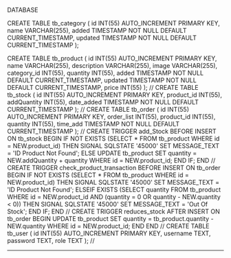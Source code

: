 DATABASE

  CREATE TABLE tb_category (
    id INT(55) AUTO_INCREMENT PRIMARY KEY,
    name VARCHAR(255),
    added TIMESTAMP NOT NULL DEFAULT CURRENT_TIMESTAMP,
    updated TIMESTAMP NOT NULL DEFAULT CURRENT_TIMESTAMP
);
  
  CREATE TABLE tb_product (
    id INT(55) AUTO_INCREMENT PRIMARY KEY,
    name VARCHAR(255),
    description VARCHAR(255),
    image VARCHAR(255),
    category_id INT(55),
    quantity INT(55),
    added TIMESTAMP NOT NULL DEFAULT CURRENT_TIMESTAMP,
    updated TIMESTAMP NOT NULL DEFAULT CURRENT_TIMESTAMP,
    price INT(55)
);
  //
  CREATE TABLE tb_stock (
    id INT(55) AUTO_INCREMENT PRIMARY KEY,
    product_id INT(55),
    addQuantity INT(55),
    date_added TIMESTAMP NOT NULL DEFAULT CURRENT_TIMESTAMP
);
//
  CREATE TABLE tb_order (
    id INT(55) AUTO_INCREMENT PRIMARY KEY,
    order_list INT(55),
    product_id INT(55),
    quantity INT(55),
    time_add TIMESTAMP NOT NULL DEFAULT CURRENT_TIMESTAMP
);
//
  CREATE  TRIGGER  add_Stock
  BEFORE  INSERT ON  tb_stock
  BEGIN
	  IF NOT EXISTS (SELECT * FROM tb_product WHERE id = NEW.product_id) THEN
    	  SIGNAL SQLSTATE '45000' SET MESSAGE_TEXT = 'ID Product Not Found';
      ELSE
      	UPDATE tb_product SET quantity = NEW.addQuantity + quantity WHERE id = NEW.product_id;
     END IF;
  END
//
  CREATE  TRIGGER  check_product_transaction
  BEFORE  INSERT ON  tb_order
  BEGIN
	  IF NOT EXISTS (SELECT * FROM tb_product WHERE id = NEW.product_id) THEN
    	  SIGNAL SQLSTATE '45000' SET MESSAGE_TEXT = 'ID Product Not Found';
      ELSEIF
    	  EXISTS (SELECT quantity FROM tb_product WHERE id = NEW.product_id AND (quantity = 0 OR quantity - NEW.quantity < 0)) 
          THEN SIGNAL SQLSTATE '45000' SET MESSAGE_TEXT = 'Out Of Stock';
     END IF;
  END
//
  CREATE  TRIGGER  reduces_stock
AFTER INSERT ON  tb_order
    BEGIN
        UPDATE tb_product SET quantity = tb_product.quantity - NEW.quantity
        WHERE id = NEW.product_id;
    END
END
//
CREATE TABLE tb_user
(
    id INT(55) AUTO_INCREMENT PRIMARY KEY,
    username TEXT,
    password TEXT,
    role TEXT
);
//

***
  

